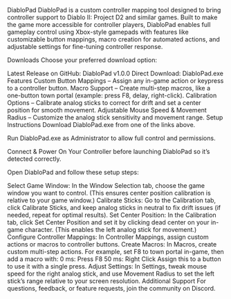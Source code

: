 DiabloPad
DiabloPad is a custom controller mapping tool designed to bring controller support to Diablo II: Project D2 and similar games. Built to make the game more accessible for controller players, DiabloPad enables full gameplay control using Xbox-style gamepads with features like customizable button mappings, macro creation for automated actions, and adjustable settings for fine-tuning controller response.

Downloads
Choose your preferred download option:

Latest Release on GitHub: DiabloPad v1.0.0
Direct Download: DiabloPad.exe
Features
Custom Button Mappings – Assign any in-game action or keypress to a controller button.
Macro Support – Create multi-step macros, like a one-button town portal (example: press F8, delay, right-click).
Calibration Options – Calibrate analog sticks to correct for drift and set a center position for smooth movement.
Adjustable Mouse Speed & Movement Radius – Customize the analog stick sensitivity and movement range.
Setup Instructions
Download DiabloPad.exe from one of the links above.

Run DiabloPad.exe as Administrator to allow full control and permissions.

Connect & Power On Your Controller before launching DiabloPad so it’s detected correctly.

Open DiabloPad and follow these setup steps:

Select Game Window: In the Window Selection tab, choose the game window you want to control. (This ensures center position calibration is relative to your game window.)
Calibrate Sticks: Go to the Calibration tab, click Calibrate Sticks, and keep analog sticks in neutral to fix drift issues (if needed, repeat for optimal results).
Set Center Position: In the Calibration tab, click Set Center Position and set it by clicking dead center on your in-game character. (This enables the left analog stick for movement.)
Configure Controller Mappings: In Controller Mappings, assign custom actions or macros to controller buttons.
Create Macros: In Macros, create custom multi-step actions. For example, set F8 to town portal in-game, then add a macro with:
0 ms: Press F8
50 ms: Right Click
Assign this to a button to use it with a single press.
Adjust Settings: In Settings, tweak mouse speed for the right analog stick, and use Movement Radius to set the left stick’s range relative to your screen resolution.
Additional Support
For questions, feedback, or feature requests, join the community on Discord.
